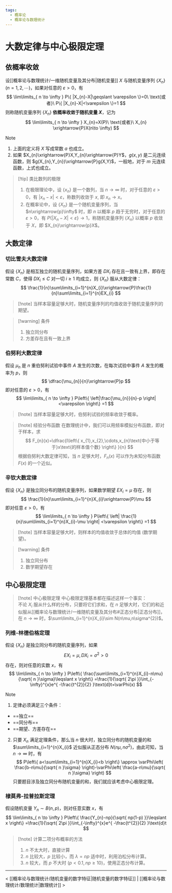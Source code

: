```yaml
---
tags:
  - 概率论
  - 概率论与数理统计
---
```


# 大数定律与中心极限定理

## 依概率收敛

设[[概率论与数理统计/一维随机变量及其分布|随机变量]] $X$ 与随机变量序列 $\{ X_{n} \}(n=1,2,\cdots)$，如果对任意的 $\varepsilon>0$，有
$$
\lim\limits_{ n \to \infty } P\{ |X_{n}-X|\geqslant \varepsilon \}=0\ \text{或者}\ P\{ |X_{n}-X|<\varepsilon \}=1
$$
则称随机变量序列 $\{ X_{n} \}$ **依概率收敛于随机变量 $X$**，记为
$$
\lim\limits_{ n \to \infty } X_{n}=X(P)\ \text{或者}\ X_{n} \xrightarrow{P}X(n\to \infty)
$$

> [!note]
> 1. 上面的定义将 $X$ 写成常数 $a$ 也成立。
> 2. 如果 $X_{n}\xrightarrow{P}X,Y_{n}\xrightarrow{P}Y$，$g(x,y)$ 是二元连续函数，则 $g(X_{n},Y_{n})\xrightarrow{P}g(X,Y)$，一般地，对于 $m$ 元连续函数，上式也成立。

> [!tip] 类比数列的极限
> 1. 在极限理论中，设 $\{ x_{n} \}$ 是一个数列，当 $n\to \infty$ 时，对于任意的 $\varepsilon>0$，有 $|x_{n}-x|<\varepsilon$，称数列收敛于 $x$, 即 $x_{n}\to x$。
> 2. 在概率论中，设 $\{ X_{n} \}$ 是一个随机变量序列，当 $n\xrightarrow{p}\infty$ 时，即 $n$ 以概率 $p$ 趋于无穷时，对于任意的 $\varepsilon>0$，有 $P\{ |X_{n}-X|<\varepsilon \}\to 1$，称随机变量序列 $\{ X_{n} \}$ 以概率 $p$ 收敛于 $X$，即 $X_{n}\xrightarrow{p}X$。

## 大数定律

### 切比雪夫大数定律

假设 $\{ X_{n} \}$ 是相互独立的随机变量序列，如果方差 $DX_{i}$ 存在且一致有上界，即存在常数 $C$，使得 $DX_{i}\leqslant C$ 对一切 $i\geqslant 1$ 均成立，则 $\{ X_{n} \}$ 服从大数定律：
$$
\frac{1}{n}\sum\limits_{i=1}^{n}X_{i}\xrightarrow{P}\frac{1}{n}\sum\limits_{i=1}^{n}EX_{i}
$$

> [!note] 当样本容量足够大时，随机变量序列的均值收敛于随机变量序列的期望。

> [!warning] 条件
> 1. 独立同分布
> 2. 方差存在且有一致上界

### 伯努利大数定律

假设 $\mu_{n}$ 是 $n$ 重伯努利试验中事件 $A$ 发生的次数，在每次试验中事件 $A$ 发生的概率为 $p$，则
$$
\dfrac{\mu_{n}}{n}\xrightarrow{P}p
$$
即对任意的 $\varepsilon> 0$，有
$$
\lim\limits_{ n \to \infty } P\left\{ \left|\frac{\mu_{n}}{n}-p \right|<\varepsilon \right\} =1
$$

> [!note] 当样本容量足够大时，伯努利试验的频率收敛于概率。

> [!note] 经验分布函数
> 在数理统计中，我们可以用频率模拟分布函数，即对于样本，求
> $$
F_{n}(x)=\dfrac{I\left\{ x_{1},x_{2},\cdots,x_{n}\text{中小于等于}x\text{的样本值个数} \right\} }{n}
> $$
> 根据伯努利大数定律可知，当 $n$ 足够大时，$F_{n}(x)$ 可以作为未知分布函数 $F(x)$ 的一个近似。

### 辛钦大数定律

假设 $\{ X_{n} \}$ 是独立同分布的随机变量序列，如果数学期望 $EX_{i}=\mu$ 存在，则
$$
\frac{1}{n}\sum\limits_{i=1}^{n}X_{i}\xrightarrow{P}\mu
$$
即对任意 $\varepsilon>0$，有
$$
\lim\limits_{ n \to \infty } P\left\{ \left| \frac{1}{n}\sum\limits_{i=1}^{n}X_{i}-\mu \right| <\varepsilon \right\} =1
$$

> [!note] 当样本容量足够大时，则样本的均值收敛于总体的均值 (数学期望)。

> [!warning] 条件
> 1. 独立同分布
> 2. 数学期望存在

## 中心极限定理

> [!note] 中心极限定理
> 中心极限定理基本都在描述这样一个事实：  
> 不论 $X_{i}$ 服从什么样的分布，只要将它们求和，在 $n$ 足够大时，它们的和近似服从[[概率论与数理统计/一维随机变量及其分布#正态分布|正态分布]]，在 $n\to \infty$ 时，$\sum\limits_{i=1}^{n}X_{i}\sim N(n\mu,n\sigma^{2})$。


### 列维-林德伯格定理

假设 $\{ X_{n} \}$ 是独立同分布的随机变量序列，如果
$$
EX_{i}=\mu,DX_{i}=\sigma^{2}>0
$$
存在，则对任意的实数 $x$，有
$$
\lim\limits_{ n \to \infty } P\left\{ \frac{\sum\limits_{i=1}^{n}X_{i}-n\mu}{\sqrt{ n }\sigma}\leqslant x \right\} =\frac{1}{\sqrt{ 2\pi }}\int_{-\infty}^{x}e^{ -\frac{t^{2}}{2} }\text{d}t=\varPhi(x)
$$

> [!note]
> 1. 定律必须满足三个条件：
> 	- ==独立==
> 	- ==同分布==
> 	- ==期望、方差存在==
> 2. 只要 $X_{n}$ 满足定理条件，那么当 $n$ 很大时，独立同分布的随机变量的和 $\sum\limits_{i=1}^{n}X_{i}$ 近似服从正态分布 $N(n\mu,n\sigma^{2})$，由此可知，当 $n\to \infty$ 时，有
> $$
P\left\{ a<\sum\limits_{i=1}^{n}X_{i}<b \right\} \approx \varPhi\left( \frac{b-n\mu}{\sqrt{ n }\sigma} \right)-\varPhi\left( \frac{a-n\mu}{\sqrt{ n }\sigma} \right)
> $$
> 只要题目涉及独立同分布随机变量的和，我们就应该考虑中心极限定理。

### 棣莫弗-拉普拉斯定理

假设随机变量 $Y_{n}\sim B(n,p)$，则对任意实数 $x$，有
$$
\lim\limits_{ n \to \infty } P\left\{ \frac{Y_{n}-np}{\sqrt{ np(1-p) }}\leqslant x \right\} =\frac{1}{\sqrt{ 2\pi }}\int_{-\infty}^{x}e^{ -\frac{t^{2}}{2} }\text{d}t
$$

> [!note] 计算二项分布概率的方法
> 1. $n$ 不太大时，直接计算
> 2. $n$ 比较大，$p$ 比较小，而 $\lambda=np$ 适中时，利用泊松分布计算。
> 3. $n$ 较大，而 $p$ 不大时 ($p<0.1, np\geqslant 10$)，使用正态分布计算。

---
< [[概率论与数理统计/随机变量的数字特征|随机变量的数字特征]] | [[概率论与数理统计/数理统计|数理统计]] >